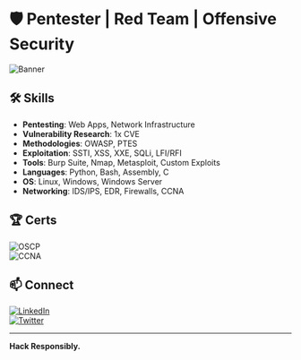 # 🛡️ Pentester | Red Team | Offensive Security

![Banner](https://github.com/xM4skByt3z/Gifs/blob/main/HackThePlanet.gif)

## 🛠️ Skills
- **Pentesting**: Web Apps, Network Infrastructure  
- **Vulnerability Research**: 1x CVE  
- **Methodologies**: OWASP, PTES  
- **Exploitation**: SSTI, XSS, XXE, SQLi, LFI/RFI  
- **Tools**: Burp Suite, Nmap, Metasploit, Custom Exploits  
- **Languages**: Python, Bash, Assembly, C  
- **OS**: Linux, Windows, Windows Server  
- **Networking**: IDS/IPS, EDR, Firewalls, CCNA  

## 🏆 Certs
![OSCP](https://img.shields.io/badge/OSCP-Offensive_Security-orange)  
![CCNA](https://img.shields.io/badge/CCNA-Cisco-blue)  

## 📫 Connect
[![LinkedIn](https://img.shields.io/badge/LinkedIn-0077B5?style=flat&logo=linkedin&logoColor=white)](https://www.linkedin.com/in/yourprofile/)  
[![Twitter](https://img.shields.io/badge/Twitter-1DA1F2?style=flat&logo=twitter&logoColor=white)](https://twitter.com/yourhandle)  

---

**Hack Responsibly.**
